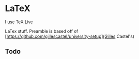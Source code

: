 # LaTeX

I use TeX Live

LaTex stuff. Preamble is based off of [https://github.com/gillescastel/university-setup](Gilles Castel's)

## Todo


